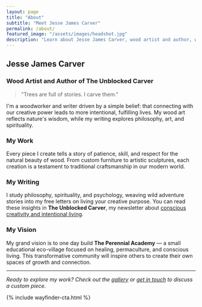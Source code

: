 ```yaml
---
layout: page
title: "About"
subtitle: "Meet Jesse James Carver"
permalink: /about/
featured_image: "/assets/images/headshot.jpg"
description: "Learn about Jesse James Carver, wood artist and author, who creates handcrafted furniture and teaches creative purpose through The Creative Wayfinder."
---
```


## Jesse James Carver
### Wood Artist and Author of The Unblocked Carver

> "Trees are full of stories. I carve them."

I'm a woodworker and writer driven by a simple belief: that connecting with our creative power leads to more intentional, fulfilling lives. My wood art reflects nature's wisdom, while my writing explores philosophy, art, and spirituality.

### My Work

Every piece I create tells a story of patience, skill, and respect for the natural beauty of wood. From custom furniture to artistic sculptures, each creation is a testament to traditional craftsmanship in our modern world.

### My Writing

I study philosophy, spirituality, and psychology, weaving wild adventure stories into my free letters on living your creative purpose. You can read these insights in **The Unblocked Carver**, my newsletter about [conscious creativity and intentional living](/unblockedcarver/).

### My Vision

My grand vision is to one day build **The Perennial Academy** — a small educational eco-village focused on healing, permaculture, and conscious living. This transformative community will inspire others to create their own spaces of growth and connection.

---

*Ready to explore my work? Check out the [gallery](/gallery/) or [get in touch](/contact/) to discuss a custom piece.*

{% include wayfinder-cta.html %} 